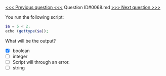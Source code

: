 [<<< Previous question <<<](0067.md)  Question ID#0068.md  [>>> Next question >>>](0069.md) 

You run the following script:
```php
$a = 5 < 2;
echo (gettype($a));
```
What will be the output?

- [x] boolean
- [ ] integer
- [ ] Script will through an error.
- [ ] string
